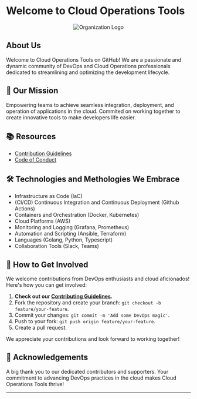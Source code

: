 # Welcome to Cloud Operations Tools

<p align="center">
  <img src="https://cdn-icons-png.flaticon.com/512/921/921576.png" alt="Organization Logo">
</p>

## About Us

Welcome to Cloud Operations Tools on GitHub! We are a passionate and dynamic community of DevOps and Cloud Operations professionals dedicated to streamlining and optimizing the development lifecycle.

## 🚀 Our Mission

Empowering teams to achieve seamless integration, deployment, and operation of applications in the cloud. Commited on working together to create innovative tools to make developers life easier.

## 📚 Resources

- [Contribution Guidelines](CONTRIBUTING.md)
- [Code of Conduct](CODE_OF_CONDUCT.md)

## 🛠️ Technologies and Methologies We Embrace

- Infrastructure as Code (IaC)
- (CI/CD) Continuous Integration and Continuous Deployment (Github Actions)
- Containers and Orchestration (Docker, Kubernetes)
- Cloud Platforms (AWS)
- Monitoring and Logging (Grafana, Prometheus)
- Automation and Scripting (Ansible, Terraform)
- Languages (Golang, Python, Typescript)
- Collaboration Tools (Slack, Teams)

## 🌟 How to Get Involved

We welcome contributions from DevOps enthusiasts and cloud aficionados! Here's how you can get involved:

1. **Check out our [Contributing Guidelines](CONTRIBUTING.md).**
2. Fork the repository and create your branch: `git checkout -b feature/your-feature`.
3. Commit your changes: `git commit -m 'Add some DevOps magic'`.
4. Push to your fork: `git push origin feature/your-feature`.
5. Create a pull request.

We appreciate your contributions and look forward to working together!

## 👏 Acknowledgements

A big thank you to our dedicated contributors and supporters. Your commitment to advancing DevOps practices in the cloud makes Cloud Operations Tools thrive!

---
